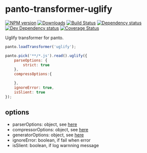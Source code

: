 # panto-transformer-uglify
[![NPM version][npm-image]][npm-url] [![Downloads][downloads-image]][npm-url] [![Build Status][travis-image]][travis-url] [![Dependency status][david-dm-image]][david-dm-url] [![Dev Dependency status][david-dm-dev-image]][david-dm-dev-url] [![Coverage Status][coveralls-image]][coveralls-url]

Uglify transformer for panto.

```js
panto.loadTransformer('uglify');

panto.pick('**/*.js').read().uglify({
    parseOptions: {
        strict: true
    },
    compressOptions:{

    },
    ignoreError: true,
    isSlient: true
});
```

## options
 - parserOptions: object, see [here](http://lisperator.net/uglifyjs/parser)
 - compressorOptions: object, see [here](http://lisperator.net/uglifyjs/compress)
 - generatorOptions: object, see [here](http://lisperator.net/uglifyjs/codegen)
 - ignoreError: boolean, if fail when error
 - isSlient: boolean, if log warnning message

[npm-url]: https://npmjs.org/package/panto-transformer-uglify
[downloads-image]: http://img.shields.io/npm/dm/panto-transformer-uglify.svg
[npm-image]: http://img.shields.io/npm/v/panto-transformer-uglify.svg
[travis-url]: https://travis-ci.org/pantojs/panto-transformer-uglify
[travis-image]: http://img.shields.io/travis/pantojs/panto-transformer-uglify.svg
[david-dm-url]:https://david-dm.org/pantojs/panto-transformer-uglify
[david-dm-image]:https://david-dm.org/pantojs/panto-transformer-uglify.svg
[david-dm-dev-url]:https://david-dm.org/pantojs/panto-transformer-uglify#info=devDependencies
[david-dm-dev-image]:https://david-dm.org/pantojs/panto-transformer-uglify/dev-status.svg
[coveralls-image]:https://coveralls.io/repos/github/pantojs/panto-transformer-uglify/badge.svg?branch=master
[coveralls-url]:https://coveralls.io/github/pantojs/panto-transformer-uglify?branch=master
